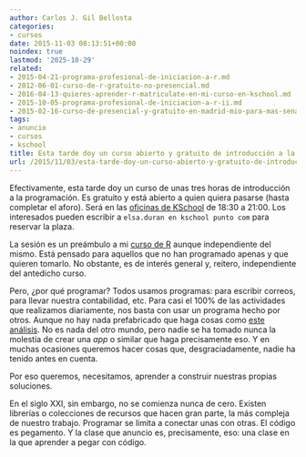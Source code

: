 ```yaml
---
author: Carlos J. Gil Bellosta
categories:
- cursos
date: 2015-11-03 08:13:51+00:00
noindex: true
lastmod: '2025-10-29'
related:
- 2015-04-21-programa-profesional-de-iniciacion-a-r.md
- 2012-06-01-curso-de-r-gratuito-no-presencial.md
- 2016-04-13-quieres-aprender-r-matriculate-en-mi-curso-en-kschool.md
- 2015-10-05-programa-profesional-de-iniciacion-a-r-ii.md
- 2015-02-16-curso-de-presencial-y-gratuito-en-madrid-mio-para-mas-senas.md
tags:
- anuncio
- cursos
- kschool
title: Esta tarde doy un curso abierto y gratuito de introducción a la programación
url: /2015/11/03/esta-tarde-doy-un-curso-abierto-y-gratuito-de-introduccion-a-la-programacion/
---
```


Efectivamente, esta tarde doy un curso de unas tres horas de introducción a la programación. Es gratuito y está abierto a quien quiera pasarse (hasta completar el aforo). Será en las [oficinas de KSchool](https://www.google.es/maps/place/KSchool/) de 18:30 a 21:00. Los interesados pueden escribir a `elsa.duran en kschool punto com` para reservar la plaza.

La sesión es un preámbulo a mi [curso de R](http://kschool.com/cursos/programa-profesional-de-iniciacion-r/) aunque independiente del mismo. Está pensado para aquellos que no han programado apenas y que quieren tomarlo. No obstante, es de interés general y, reitero, independiente del antedicho curso.

Pero, ¿por qué programar? Todos usamos programas: para escribir correos, para llevar nuestra contabilidad, etc. Para casi el 100% de las actividades que realizamos diariamente, nos basta con usar un programa hecho por otros. Aunque no hay nada prefabricado que haga cosas como [este análisis](https://datanalytics.com/2015/10/09/madrid-decide-propone-vota-etc/). No es nada del otro mundo, pero nadie se ha tomado nunca la molestia de crear una _app_ o similar que haga precisamente eso. Y en muchas ocasiones queremos hacer cosas que, desgraciadamente, nadie ha tenido antes en cuenta.

Por eso queremos, necesitamos, aprender a construir nuestras propias soluciones.

En el siglo XXI, sin embargo, no se comienza nunca de cero. Existen librerías o colecciones de recursos que hacen gran parte, la más compleja de nuestro trabajo. Programar se limita a conectar unas con otras. El código es pegamento. Y la clase que anuncio es, precisamente, eso: una clase en la que aprender a pegar con código.